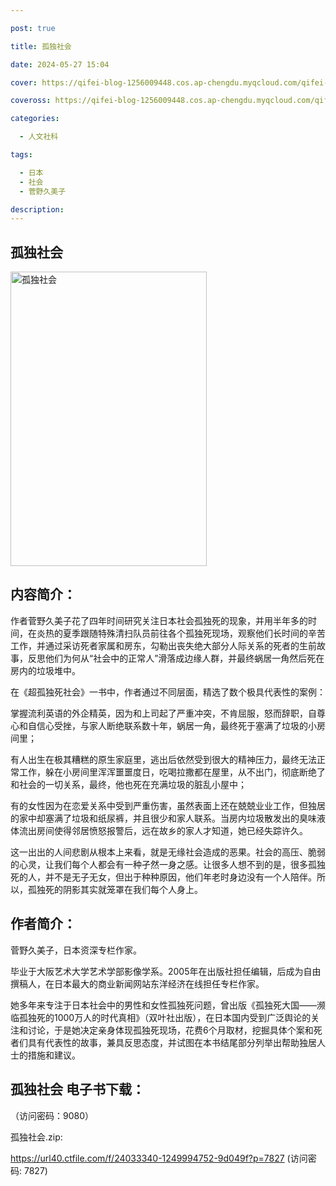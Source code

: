 ```yaml
---

post: true

title: 孤独社会

date: 2024-05-27 15:04

cover: https://qifei-blog-1256009448.cos.ap-chengdu.myqcloud.com/qifei-blog/660a22be9f345e8d031ac0e7.jpg

coveross: https://qifei-blog-1256009448.cos.ap-chengdu.myqcloud.com/qifei-blog/660a22be9f345e8d031ac0e7.jpg

categories:

  - 人文社科

tags:

  - 日本
  - 社会
  - 菅野久美子

description:
---
```


## 孤独社会
<img alt="孤独社会 " class="aligncenter loading" data-was-processed="true" decoding="async" fetchpriority="high" height="471" src="https://qifei-blog-1256009448.cos.ap-chengdu.myqcloud.com/qifei-blog/660a22be9f345e8d031ac0e7.jpg " style="cursor: zoom-in;" width="314"/>

## 内容简介：

作者菅野久美子花了四年时间研究关注日本社会孤独死的现象，并用半年多的时间，在炎热的夏季跟随特殊清扫队员前往各个孤独死现场，观察他们长时间的辛苦工作，并通过采访死者家属和房东，勾勒出丧失绝大部分人际关系的死者的生前故事，反思他们为何从“社会中的正常人”滑落成边缘人群，并最终蜗居一角然后死在房内的垃圾堆中。

在《超孤独死社会》一书中，作者通过不同层面，精选了数个极具代表性的案例：

掌握流利英语的外企精英，因为和上司起了严重冲突，不肯屈服，怒而辞职，自尊心和自信心受挫，与家人断绝联系数十年，蜗居一角，最终死于塞满了垃圾的小房间里；

有人出生在极其糟糕的原生家庭里，逃出后依然受到很大的精神压力，最终无法正常工作，躲在小房间里浑浑噩噩度日，吃喝拉撒都在屋里，从不出门，彻底断绝了和社会的一切关系，最终，他也死在充满垃圾的脏乱小屋中；

有的女性因为在恋爱关系中受到严重伤害，虽然表面上还在兢兢业业工作，但独居的家中却塞满了垃圾和纸尿裤，并且很少和家人联系。当房内垃圾散发出的臭味液体流出房间使得邻居愤怒报警后，远在故乡的家人才知道，她已经失踪许久。

这一出出的人间悲剧从根本上来看，就是无缘社会造成的恶果。社会的高压、脆弱的心灵，让我们每个人都会有一种孑然一身之感。让很多人想不到的是，很多孤独死的人，并不是无子无女，但出于种种原因，他们年老时身边没有一个人陪伴。所以，孤独死的阴影其实就笼罩在我们每个人身上。

## 作者简介：

菅野久美子，日本资深专栏作家。

毕业于大阪艺术大学艺术学部影像学系。2005年在出版社担任编辑，后成为自由撰稿人，在日本最大的商业新闻网站东洋经济在线担任专栏作家。

她多年来专注于日本社会中的男性和女性孤独死问题，曾出版《孤独死大国——濒临孤独死的1000万人的时代真相》（双叶社出版），在日本国内受到广泛舆论的关注和讨论，于是她决定亲身体现孤独死现场，花费6个月取材，挖掘具体个案和死者们具有代表性的故事，兼具反思态度，并试图在本书结尾部分列举出帮助独居人士的措施和建议。

## 孤独社会 电子书下载：

 （访问密码：9080）

孤独社会.zip: 

https://url40.ctfile.com/f/24033340-1249994752-9d049f?p=7827 (访问密码: 7827)

